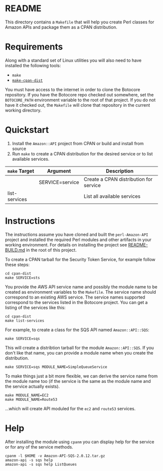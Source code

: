 # README

This directory contains a `Makefile` that will help you create Perl
classes for Amazon APIs and package them as a CPAN distribution.

# Requirements

Along with a standard set of Linux utilities you will also need to
have installed the following tools:

* `make`
* [`make-cpan-dist`](https://github.com/rlauer6/make-cpan-dist.git)

You must have access to the internet in order to clone the Botocore
repository. If you have the Botocore repo checked out somewhere, set the
`BOTOCORE_PATH` environment variable to the root of that project. If
you do not have it checked out, the `Makefile` will clone that
repository in the current working directory.

# Quickstart

1. Install the `Amazon::API` project from CPAN or build and install from source
1. Run `make` to create a CPAN distribution for the desired service or
   to list available services.
   
| `make` Target | Argument | Description |
| ------------- | -------- | ----------- |
|               | SERVICE=service  | Create a CPAN distribution for service |
| list-services |          | List all available services |

# Instructions

The instructions assume you have cloned and built the
`perl-Amazon-API` project and installed the required Perl modules and other
artifacts in your working environment. For details on installing the
project see [README-BUILD.md](README-BUILD.md) in the root of this
project.

To create a CPAN tarball for the Security Token Service, for example
follow these steps:

```
cd cpan-dist
make SERVICE=sts
```

You provide the AWS API service name and possibly the module name to
be created as environment variables to the `Makefile`. The service
name should correspond to an existing AWS service. The service names
supported correspond to the services listed in the Botocore
project. You can get a listing of the services like this:

```
cd cpan-dist
make list-services
```

For example, to create a class for the SQS API named
`Amazon::API::SQS`:

```
make SERVICE=sqs
```

This will create a distribtion tarball for the module `Amazon::API::SQS`. If
you don't like that name, you can provide a module name when you
create the distribution.

```
make SERVICE=sqs MODULE_NAME=SimpleQueueService
```

To make things just a bit more flexible, we can derive the service
name from the module name too (if the service is the same as the
module name and the service actually exists).

```
make MODULE_NAME=EC2
make MODULE_NAME=Route53
```

...which will create API moduled for the `ec2` and `route53`
services.

# Help

After installing the module using `cpanm` you can display help for the
service or for any of the service methods.

```
cpanm -l $HOME -v Amazon-API-SQS-2.0.12.tar.gz
amazon-api -s sqs help
amazon-api -s sqs help ListQueues
```
